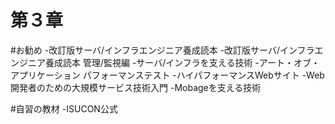 第３章
==========

#お勧め
-改訂版サーバ/インフラエンジニア養成読本
-改訂版サーバ/インフラエンジニア養成読本 管理/監視編
-サーバ/インフラを支える技術
-アート・オブ・アプリケーション パフォーマンステスト
-ハイパフォーマンスWebサイト
-Web開発者のための大規模サービス技術入門
-Mobageを支える技術

#自習の教材
-ISUCON公式
